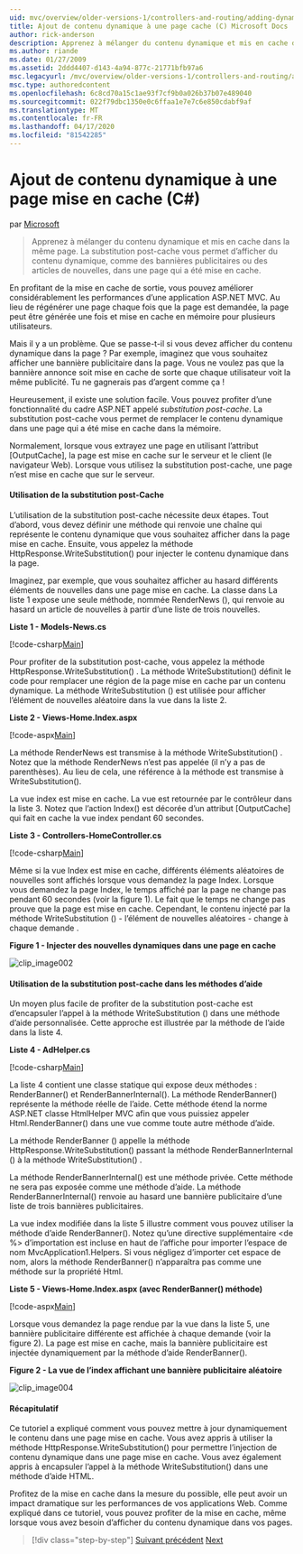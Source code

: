 ```yaml
---
uid: mvc/overview/older-versions-1/controllers-and-routing/adding-dynamic-content-to-a-cached-page-cs
title: Ajout de contenu dynamique à une page cache (C) Microsoft Docs
author: rick-anderson
description: Apprenez à mélanger du contenu dynamique et mis en cache dans la même page. La substitution post-cache vous permet d’afficher du contenu dynamique, comme des bannières publicitaires o...
ms.author: riande
ms.date: 01/27/2009
ms.assetid: 2ddd4407-d143-4a94-877c-21771bfb97a6
msc.legacyurl: /mvc/overview/older-versions-1/controllers-and-routing/adding-dynamic-content-to-a-cached-page-cs
msc.type: authoredcontent
ms.openlocfilehash: 6c8cd70a15c1ae93f7cf9b0a026b37b07e489040
ms.sourcegitcommit: 022f79dbc1350e0c6ffaa1e7e7c6e850cdabf9af
ms.translationtype: MT
ms.contentlocale: fr-FR
ms.lasthandoff: 04/17/2020
ms.locfileid: "81542285"
---
```

# <a name="adding-dynamic-content-to-a-cached-page-c"></a>Ajout de contenu dynamique à une page mise en cache (C#)

par [Microsoft](https://github.com/microsoft)

> Apprenez à mélanger du contenu dynamique et mis en cache dans la même page. La substitution post-cache vous permet d’afficher du contenu dynamique, comme des bannières publicitaires ou des articles de nouvelles, dans une page qui a été mise en cache.

En profitant de la mise en cache de sortie, vous pouvez améliorer considérablement les performances d’une application ASP.NET MVC. Au lieu de régénérer une page chaque fois que la page est demandée, la page peut être générée une fois et mise en cache en mémoire pour plusieurs utilisateurs.

Mais il y a un problème. Que se passe-t-il si vous devez afficher du contenu dynamique dans la page ? Par exemple, imaginez que vous souhaitez afficher une bannière publicitaire dans la page. Vous ne voulez pas que la bannière annonce soit mise en cache de sorte que chaque utilisateur voit la même publicité. Tu ne gagnerais pas d’argent comme ça !

Heureusement, il existe une solution facile. Vous pouvez profiter d’une fonctionnalité du cadre ASP.NET appelé *substitution post-cache*. La substitution post-cache vous permet de remplacer le contenu dynamique dans une page qui a été mise en cache dans la mémoire.

Normalement, lorsque vous extrayez une page en utilisant l’attribut [OutputCache], la page est mise en cache sur le serveur et le client (le navigateur Web). Lorsque vous utilisez la substitution post-cache, une page n’est mise en cache que sur le serveur.

#### <a name="using-post-cache-substitution"></a>Utilisation de la substitution post-Cache

L’utilisation de la substitution post-cache nécessite deux étapes. Tout d’abord, vous devez définir une méthode qui renvoie une chaîne qui représente le contenu dynamique que vous souhaitez afficher dans la page mise en cache. Ensuite, vous appelez la méthode HttpResponse.WriteSubstitution() pour injecter le contenu dynamique dans la page.

Imaginez, par exemple, que vous souhaitez afficher au hasard différents éléments de nouvelles dans une page mise en cache. La classe dans La liste 1 expose une seule méthode, nommée RenderNews (), qui renvoie au hasard un article de nouvelles à partir d’une liste de trois nouvelles.

**Liste 1 - Models-News.cs**

[!code-csharp[Main](adding-dynamic-content-to-a-cached-page-cs/samples/sample1.cs)]

Pour profiter de la substitution post-cache, vous appelez la méthode HttpResponse.WriteSubstitution() . La méthode WriteSubstitution() définit le code pour remplacer une région de la page mise en cache par un contenu dynamique. La méthode WriteSubstitution () est utilisée pour afficher l’élément de nouvelles aléatoire dans la vue dans la liste 2.

**Liste 2 - Views-Home.Index.aspx**

[!code-aspx[Main](adding-dynamic-content-to-a-cached-page-cs/samples/sample2.aspx)]

La méthode RenderNews est transmise à la méthode WriteSubstitution() . Notez que la méthode RenderNews n’est pas appelée (il n’y a pas de parenthèses). Au lieu de cela, une référence à la méthode est transmise à WriteSubstitution().

La vue index est mise en cache. La vue est retournée par le contrôleur dans la liste 3. Notez que l’action Index() est décorée d’un attribut [OutputCache] qui fait en cache la vue index pendant 60 secondes.

**Liste 3 - Controllers-HomeController.cs**

[!code-csharp[Main](adding-dynamic-content-to-a-cached-page-cs/samples/sample3.cs)]

Même si la vue Index est mise en cache, différents éléments aléatoires de nouvelles sont affichés lorsque vous demandez la page Index. Lorsque vous demandez la page Index, le temps affiché par la page ne change pas pendant 60 secondes (voir la figure 1). Le fait que le temps ne change pas prouve que la page est mise en cache. Cependant, le contenu injecté par la méthode WriteSubstitution () - l’élément de nouvelles aléatoires - change à chaque demande .

**Figure 1 - Injecter des nouvelles dynamiques dans une page en cache**

![clip_image002](adding-dynamic-content-to-a-cached-page-cs/_static/image1.jpg)

#### <a name="using-post-cache-substitution-in-helper-methods"></a>Utilisation de la substitution post-cache dans les méthodes d’aide

Un moyen plus facile de profiter de la substitution post-cache est d’encapsuler l’appel à la méthode WriteSubstitution () dans une méthode d’aide personnalisée. Cette approche est illustrée par la méthode de l’aide dans la liste 4.

**Liste 4 - AdHelper.cs**

[!code-csharp[Main](adding-dynamic-content-to-a-cached-page-cs/samples/sample4.cs)]

La liste 4 contient une classe statique qui expose deux méthodes : RenderBanner() et RenderBannerInternal(). La méthode RenderBanner() représente la méthode réelle de l’aide. Cette méthode étend la norme ASP.NET classe HtmlHelper MVC afin que vous puissiez appeler Html.RenderBanner() dans une vue comme toute autre méthode d’aide.

La méthode RenderBanner () appelle la méthode HttpResponse.WriteSubstitution() passant la méthode RenderBannerInternal () à la méthode WriteSubstitution() .

La méthode RenderBannerInternal() est une méthode privée. Cette méthode ne sera pas exposée comme une méthode d’aide. La méthode RenderBannerInternal() renvoie au hasard une bannière publicitaire d’une liste de trois bannières publicitaires.

La vue index modifiée dans la liste 5 illustre comment vous pouvez utiliser la méthode d’aide RenderBanner(). Notez qu’une directive supplémentaire &lt;de %&gt; d’importation est incluse en haut de l’affiche pour importer l’espace de nom MvcApplication1.Helpers. Si vous négligez d’importer cet espace de nom, alors la méthode RenderBanner() n’apparaîtra pas comme une méthode sur la propriété Html.

**Liste 5 - Views-Home.Index.aspx (avec RenderBanner() méthode)**

[!code-aspx[Main](adding-dynamic-content-to-a-cached-page-cs/samples/sample5.aspx)]

Lorsque vous demandez la page rendue par la vue dans la liste 5, une bannière publicitaire différente est affichée à chaque demande (voir la figure 2). La page est mise en cache, mais la bannière publicitaire est injectée dynamiquement par la méthode d’aide RenderBanner().

**Figure 2 - La vue de l’index affichant une bannière publicitaire aléatoire**

![clip_image004](adding-dynamic-content-to-a-cached-page-cs/_static/image2.jpg)

#### <a name="summary"></a>Récapitulatif

Ce tutoriel a expliqué comment vous pouvez mettre à jour dynamiquement le contenu dans une page mise en cache. Vous avez appris à utiliser la méthode HttpResponse.WriteSubstitution() pour permettre l’injection de contenu dynamique dans une page mise en cache. Vous avez également appris à encapsuler l’appel à la méthode WriteSubstitution() dans une méthode d’aide HTML.

Profitez de la mise en cache dans la mesure du possible, elle peut avoir un impact dramatique sur les performances de vos applications Web. Comme expliqué dans ce tutoriel, vous pouvez profiter de la mise en cache, même lorsque vous avez besoin d’afficher du contenu dynamique dans vos pages.

> [!div class="step-by-step"]
> [Suivant précédent](improving-performance-with-output-caching-cs.md)
> [Next](creating-a-controller-cs.md)
